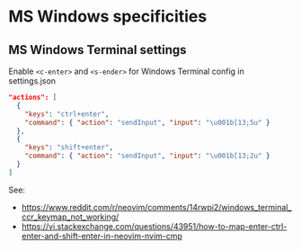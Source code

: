 
# MS Windows specificities

## MS Windows Terminal settings

Enable `<c-enter>` and `<s-ender>` for Windows Terminal config in settings.json
```json
"actions": [
  {
    "keys": "ctrl+enter",
    "command": { "action": "sendInput", "input": "\u001b[13;5u" }
  },
  {
    "keys": "shift+enter",                 
    "command": { "action": "sendInput", "input": "\u001b[13;2u" }
  }
]
```
See:
  - https://www.reddit.com/r/neovim/comments/14rwpi2/windows_terminal_ccr_keymap_not_working/
  - https://vi.stackexchange.com/questions/43951/how-to-map-enter-ctrl-enter-and-shift-enter-in-neovim-nvim-cmp

 
